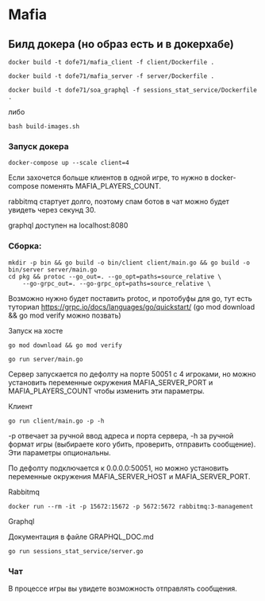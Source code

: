 # Mafia

## Билд докера (но образ есть и в докерхабе)

```
docker build -t dofe71/mafia_client -f client/Dockerfile .

docker build -t dofe71/mafia_server -f server/Dockerfile .

docker build -t dofe71/soa_graphql -f sessions_stat_service/Dockerfile .
```

либо
```
bash build-images.sh
```

### Запуск докера

```
docker-compose up --scale client=4
```
Если захочется больше клиентов в одной игре, то нужно в docker-compose поменять MAFIA_PLAYERS_COUNT.

rabbitmq стартует долго, поэтому спам ботов в чат можно будет увидеть через секунд 30.

graphql доступен на localhost:8080

### Сборка:
```
mkdir -p bin && go build -o bin/client client/main.go && go build -o bin/server server/main.go
cd pkg && protoc --go_out=. --go_opt=paths=source_relative \
    --go-grpc_out=. --go-grpc_opt=paths=source_relative \
```

Возможно нужно будет поставить protoc, и протобуфы для go, тут есть туториал https://grpc.io/docs/languages/go/quickstart/ (go mod download && go mod verify можно позвать)

Запуск на хосте
```
go mod download && go mod verify
```


```
go run server/main.go
```
Сервер запускается по дефолту на порте 50051 с 4 игроками, но можно установить переменные окружения MAFIA_SERVER_PORT и MAFIA_PLAYERS_COUNT чтобы изменить эти параметры.

Клиент
```
go run client/main.go -p -h
```
-p отвечает за ручной ввод адреса и порта сервера, -h за ручной формат игры (выбираете кого убить, проверить, отправить сообщение). Эти параметры опциональны.

По дефолту подключается к 0.0.0.0:50051, но можно установить переменные окружения MAFIA_SERVER_HOST и MAFIA_SERVER_PORT.

Rabbitmq

```
docker run --rm -it -p 15672:15672 -p 5672:5672 rabbitmq:3-management
```

Graphql 

Документация в файле GRAPHQL_DOC.md

```
go run sessions_stat_service/server.go
```

### Чат

В процессе игры вы увидете возможность отправлять сообщения.

